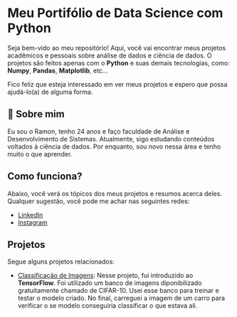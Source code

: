 
# Meu Portifólio de Data Science com Python

Seja bem-vido ao meu repositório! Aqui, você vai encontrar meus projetos acadêmicos e pessoais sobre análise de dados e ciência de dados. O projetos são feitos apenas com o **Python**  e suas demais tecnologias, como: **Numpy**, **Pandas**, **Matplotlib**, etc... 

Fico feliz que esteja interessado em ver meus projetos e espero que possa ajudá-lo(a) de alguma forma.


## 🚀 Sobre mim
Eu sou o Ramon, tenho 24 anos e faço faculdade de Análise e Desenvolvimento de Sistemas. Atualmente, sigo estudando conteúdos voltados à ciência de dados. Por enquanto, sou novo nessa área e tenho muito o que aprender.


## Como funciona?

Abaixo, você verá os tópicos dos meus projetos e resumos acerca deles. Qualquer sugestão, você pode me achar nas seguintes redes:

 - [LinkedIn](https://www.linkedin.com/in/ramon-nery/)
 - [Instagram](https://www.instagram.com/ramonnery.jpeg/)
 

## Projetos

Segue alguns projetos relacionados:

- [Classificação de Imagens](https://github.com/ramonnery/portifolio-datascience/tree/main/Classifica%C3%A7%C3%A3o%20de%20Imagens): Nesse projeto, fui introduzido ao **TensorFlow**. Foi utilizado um banco de imagens diponibilizado gratuitamente chamado de CIFAR-10. Usei esse banco para treinar e testar o modelo criado. No final, carreguei a imagem de um carro para verificar o se modelo conseguiria classificar o que estava ali.
